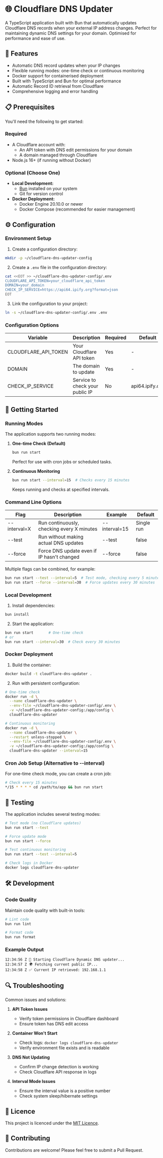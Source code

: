 # 🌐 Cloudflare DNS Updater

A TypeScript application built with Bun that automatically updates Cloudflare DNS records when your external IP address changes. Perfect for maintaining dynamic DNS settings for your domain. Optimised for performance and ease of use.

## 🚀 Features

- Automatic DNS record updates when your IP changes
- Flexible running modes: one-time check or continuous monitoring
- Docker support for containerised deployment
- Built with TypeScript and Bun for optimal performance
- Automatic Record ID retrieval from Cloudflare
- Comprehensive logging and error handling

## 📋 Prerequisites

You'll need the following to get started:

### Required
- A Cloudflare account with:
  - An API token with DNS edit permissions for your domain
  - A domain managed through Cloudflare
- Node.js 16+ (if running without Docker)

### Optional (Choose One)
- **Local Development:**
  - [Bun](https://bun.sh/) installed on your system
  - Git for version control
- **Docker Deployment:**
  - Docker Engine 20.10.0 or newer
  - Docker Compose (recommended for easier management)

## ⚙️ Configuration

### Environment Setup

1. Create a configuration directory:
```sh
mkdir -p ~/cloudflare-dns-updater-config
```

2. Create a `.env` file in the configuration directory:
```sh
cat <<EOT >> ~/cloudflare-dns-updater-config/.env
CLOUDFLARE_API_TOKEN=your_cloudflare_api_token
DOMAIN=your_domain
CHECK_IP_SERVICE=https://api64.ipify.org?format=json
EOT
```

3. Link the configuration to your project:
```sh
ln -s ~/cloudflare-dns-updater-config/.env .env
```

### Configuration Options

| Variable | Description | Required | Default |
|----------|-------------|----------|---------|
| CLOUDFLARE_API_TOKEN | Your Cloudflare API token | Yes | - |
| DOMAIN | The domain to update | Yes | - |
| CHECK_IP_SERVICE | Service to check your public IP | No | api64.ipify.org |

## 🚀 Getting Started

### Running Modes

The application supports two running modes:

1. **One-time Check (Default)**
   ```sh
   bun run start
   ```
   Perfect for use with cron jobs or scheduled tasks.

2. **Continuous Monitoring**
   ```sh
   bun run start --interval=15  # Checks every 15 minutes
   ```
   Keeps running and checks at specified intervals.

### Command Line Options

| Flag | Description | Example | Default |
|------|-------------|---------|---------|
| --interval=X | Run continuously, checking every X minutes | --interval=15 | Single run |
| --test | Run without making actual DNS updates | --test | false |
| --force | Force DNS update even if IP hasn't changed | --force | false |

Multiple flags can be combined, for example:
```sh
bun run start --test --interval=5  # Test mode, checking every 5 minutes
bun run start --force --interval=30  # Force updates every 30 minutes
```

### Local Development

1. Install dependencies:
```sh
bun install
```

2. Start the application:
```sh
bun run start       # One-time check
# or
bun run start --interval=30  # Check every 30 minutes
```

### Docker Deployment

1. Build the container:
```sh
docker build -t cloudflare-dns-updater .
```

2. Run with persistent configuration:
```sh
# One-time check
docker run -d \
  --name cloudflare-dns-updater \
  --env-file ~/cloudflare-dns-updater-config/.env \
  -v ~/cloudflare-dns-updater-config:/app/config \
  cloudflare-dns-updater

# Continuous monitoring
docker run -d \
  --name cloudflare-dns-updater \
  --restart unless-stopped \
  --env-file ~/cloudflare-dns-updater-config/.env \
  -v ~/cloudflare-dns-updater-config:/app/config \
  cloudflare-dns-updater --interval=15
```

### Cron Job Setup (Alternative to --interval)

For one-time check mode, you can create a cron job:

```sh
# Check every 15 minutes
*/15 * * * * cd /path/to/app && bun run start
```

## 🧪 Testing

The application includes several testing modes:

```sh
# Test mode (no Cloudflare updates)
bun run start --test

# Force update mode
bun run start --force

# Test continuous monitoring
bun run start --test --interval=5

# Check logs in Docker
docker logs cloudflare-dns-updater
```

## 🛠 Development

### Code Quality

Maintain code quality with built-in tools:

```sh
# Lint code
bun run lint

# Format code
bun run format
```

### Example Output

```
12:34:56 Z 🚀 Starting Cloudflare Dynamic DNS updater...
12:34:57 Z 🌍 Fetching current public IP...
12:34:58 Z ✅ Current IP retrieved: 192.168.1.1
```

## 🔍 Troubleshooting

Common issues and solutions:

1. **API Token Issues**
   - Verify token permissions in Cloudflare dashboard
   - Ensure token has DNS edit access

2. **Container Won't Start**
   - Check logs: `docker logs cloudflare-dns-updater`
   - Verify environment file exists and is readable

3. **DNS Not Updating**
   - Confirm IP change detection is working
   - Check Cloudflare API response in logs

4. **Interval Mode Issues**
   - Ensure the interval value is a positive number
   - Check system sleep/hibernate settings

## 📄 Licence

This project is licenced under the [MIT Licence](./LICENSE).

## 🤝 Contributing

Contributions are welcome! Please feel free to submit a Pull Request.